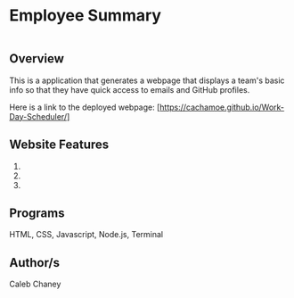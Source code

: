 # Employee Summary

![]()

## Overview
This is a application that generates a webpage that displays a team's basic info so that they have quick access to emails and GitHub profiles.

Here is a link to the deployed webpage: [https://cachamoe.github.io/Work-Day-Scheduler/]


## Website Features
1) 
2)
3) 


## Programs 
HTML, CSS, Javascript, Node.js, Terminal

## Author/s
Caleb Chaney
